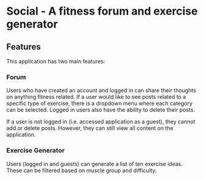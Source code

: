 # Social - A fitness forum and exercise generator

## Features

This application has two main features:

### Forum

Users who have created an account and logged in can share their thoughts on anything fitness related. If a user would like to see posts related to a specific type of exercise, there is a dropdown menu where each category can be selected. Logged in users also have the ability to delete their posts.

If a user is not logged in (i.e. accessed application as a guest), they cannot add or delete posts. However, they can still view all content on the application.

### Exercise Generator

Users (logged in and guests) can generate a list of ten exercise ideas. These can be filtered based on muscle group and difficulty.
